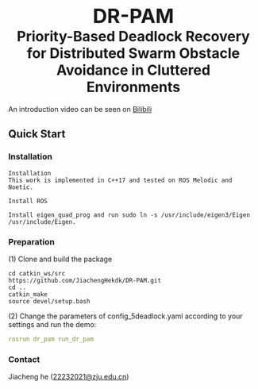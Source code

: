 <h1 align="center">
  <span style="font-size: 40px;">DR-PAM</span> <!-- 将字体大小从30px调整到40px -->
  <br> <!-- 在描述文字之前的换行保持不变 -->
  Priority-Based Deadlock Recovery for Distributed Swarm Obstacle Avoidance in Cluttered Environments
</h1>


An introduction video can be seen on  [Bilibili](https://www.bilibili.com/video/BV19DYAe3EVi/?spm_id_from=333.999.list.card_archive.click&vd_source=2421d86d062a73ffa2c05fb6487e7fcf)


## Quick Start

### Installation

```
Installation
This work is implemented in C++17 and tested on ROS Melodic and Noetic.

Install ROS

Install eigen_quad_prog and run sudo ln -s /usr/include/eigen3/Eigen /usr/include/Eigen.
```

### Preparation

(1) Clone and build the package

```
cd catkin_ws/src
https://github.com/JiachengHekdk/DR-PAM.git
cd .. 
catkin_make  
source devel/setup.bash  
```

(2) Change the parameters of config_5deadlock.yaml according to your settings and run the demo:

```yaml
rosrun dr_pam run_dr_pam
```

### Contact

Jiacheng he (22232021@zju.edu.cn)
